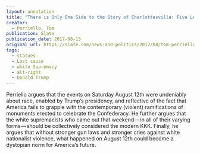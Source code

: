 ```yaml
---
layout: annotation
title: "There is Only One Side to the Story of Charlottesville: Five Lessons from what could prove a decisive moment"
creator:
  - Perriello, Tom
publication: Slate
publication_date: 2017-08-13
original_url: https://slate.com/news-and-politics/2017/08/tom-perriello-on-the-charlottesville-protests.html
tags:
  - statues
  - Lost cause
  - white Supremacy
  - alt-right
  - Donald Trump
---
```

Perriello argues that the events on Saturday August 12th were undeniably about race, enabled by Trump’s presidency, and reflective of the fact that America fails to grapple with the contemporary (violent) ramifications of monuments erected to celebrate the Confederacy. He further argues that the white supremacists who came out that weekend — in all of their varying forms — should be collectively considered the modern KKK. Finally, he argues that without stronger gun laws and stronger cries against white nationalist violence, what happened on August 12th could become a dystopian norm for America’s future.
